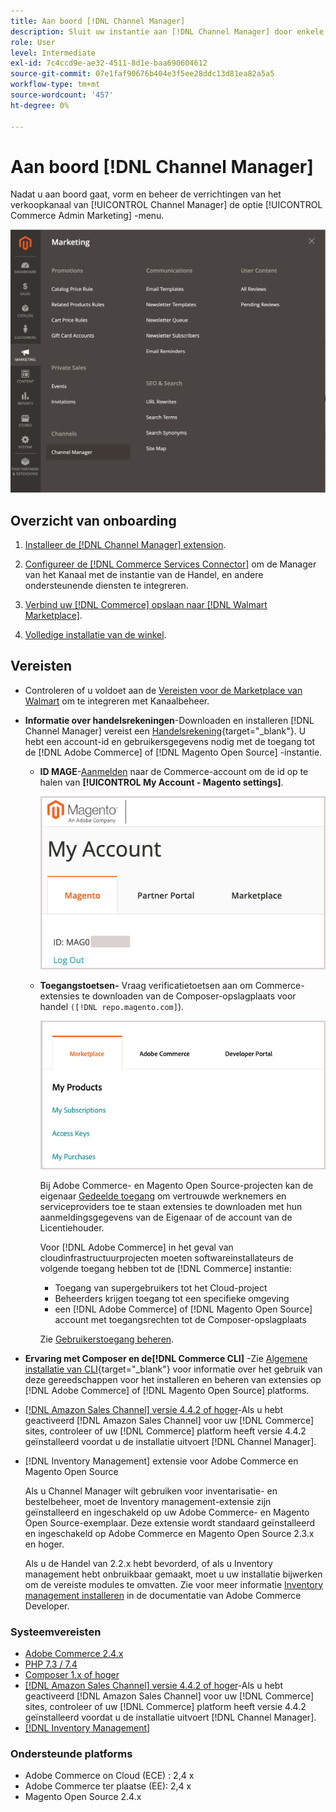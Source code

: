 ```yaml
---
title: Aan boord [!DNL Channel Manager]
description: Sluit uw instantie aan [!DNL Channel Manager] door enkele instapstappen te voltooien.
role: User
level: Intermediate
exl-id: 7c4ccd9e-ae32-4511-8d1e-baa690604612
source-git-commit: 07e1faf90676b404e3f5ee28ddc13d81ea82a5a5
workflow-type: tm+mt
source-wordcount: '457'
ht-degree: 0%

---
```



# Aan boord [!DNL Channel Manager]

Nadat u aan boord gaat, vorm en beheer de verrichtingen van het verkoopkanaal van [!UICONTROL Channel Manager] de optie [!UICONTROL Commerce Admin Marketing] -menu.

![[!DNL Channel Manager] optie in de beheerweergave](assets/channel-manager-admin-view.png)

## Overzicht van onboarding

1. [Installeer de [!DNL Channel Manager] extension](install.md).

1. [Configureer de [!DNL Commerce Services Connector]](connect.md) om de Manager van het Kanaal met de instantie van de Handel, en andere ondersteunende diensten te integreren.

1. [Verbind uw [!DNL Commerce] opslaan naar [!DNL Walmart Marketplace]](connect.md).

1. [Volledige installatie van de winkel](complete-store-setup.md).

## Vereisten

- Controleren of u voldoet aan de [Vereisten voor de Marketplace van Walmart](walmart-requirements.md) om te integreren met Kanaalbeheer.

- **Informatie over handelsrekeningen**-Downloaden en installeren [!DNL Channel Manager] vereist een [Handelsrekening](https://docs.magento.com/user-guide/magento/magento-account.html){target=&quot;_blank&quot;}. U hebt een account-id en gebruikersgegevens nodig met de toegang tot de [!DNL Adobe Commerce] of [!DNL Magento Open Source] -instantie.

   - **ID MAGE**-[Aanmelden](https://account.magento.com/customer/account/login/) naar de Commerce-account om de id op te halen van **[!UICONTROL My Account - Magento settings]**.

      ![[!DNL MAGEID] over de accountinstellingen voor de handel](assets/mageid-my-commerce-account.png)

   - **Toegangstoetsen-** Vraag verificatietoetsen aan om Commerce-extensies te downloaden van de Composer-opslagplaats voor handel `([!DNL repo.magento.com]`).

      ![[!UICONTROL Commerce Marketplace access keys]](assets/commerce-marketplace-access-keys.png)

      Bij Adobe Commerce- en Magento Open Source-projecten kan de eigenaar [Gedeelde toegang](https://docs.magento.com/user-guide/magento/magento-account-share.html) om vertrouwde werknemers en serviceproviders toe te staan extensies te downloaden met hun aanmeldingsgegevens van de Eigenaar of de account van de Licentiehouder.

      Voor [!DNL Adobe Commerce] in het geval van cloudinfrastructuurprojecten moeten softwareinstallateurs de volgende toegang hebben tot de [!DNL Commerce] instantie:

      - Toegang van supergebruikers tot het Cloud-project
      - Beheerders krijgen toegang tot een specifieke omgeving
      - een [!DNL Adobe Commerce] of [!DNL Magento Open Source] account met toegangsrechten tot de Composer-opslagplaats

      Zie [Gebruikerstoegang beheren](https://devdocs.magento.com/cloud/project/user-admin.html).


- **Ervaring met Composer en de[!DNL Commerce CLI]** -Zie [Algemene installatie van CLI](https://devdocs.magento.com/extensions/install/){target=&quot;_blank&quot;} voor informatie over het gebruik van deze gereedschappen voor het installeren en beheren van extensies op [!DNL Adobe Commerce] of [!DNL Magento Open Source] platforms.

- [[!DNL Amazon Sales Channel] versie 4.4.2 of hoger](https://experienceleague.adobe.com/docs/commerce-channels/amazon/release-notes.html)-Als u hebt geactiveerd [!DNL Amazon Sales Channel] voor uw [!DNL Commerce] sites, controleer of uw [!DNL Commerce] platform heeft versie 4.4.2 geïnstalleerd voordat u de installatie uitvoert [!DNL Channel Manager].

- [!DNL Inventory Management] extensie voor Adobe Commerce en Magento Open Source

   Als u Channel Manager wilt gebruiken voor inventarisatie- en bestelbeheer, moet de Inventory management-extensie zijn geïnstalleerd en ingeschakeld op uw Adobe Commerce- en Magento Open Source-exemplaar. Deze extensie wordt standaard geïnstalleerd en ingeschakeld op Adobe Commerce en Magento Open Source 2.3.x en hoger.

   Als u de Handel van 2.2.x hebt bevorderd, of als u Inventory management hebt onbruikbaar gemaakt, moet u uw installatie bijwerken om de vereiste modules te omvatten. Zie voor meer informatie [Inventory management installeren](https://devdocs.magento.com/extensions/inventory-management/) in de documentatie van Adobe Commerce Developer.

### Systeemvereisten

- [Adobe Commerce 2.4.x](https://devdocs.magento.com/release/released-versions.html)
- [PHP 7.3 / 7.4](https://devdocs.magento.com/guides/v2.4/install-gde/prereq/php-settings.html)
- [Composer 1.x of hoger](https://devdocs.magento.com/cloud/reference/cloud-composer.html)
- [[!DNL Amazon Sales Channel] versie 4.4.2 of hoger](https://experienceleague.adobe.com/docs/commerce-channels/amazon/release-notes.html)-Als u hebt geactiveerd [!DNL Amazon Sales Channel] voor uw [!DNL Commerce] sites, controleer of uw [!DNL Commerce] platform heeft versie 4.4.2 geïnstalleerd voordat u de installatie uitvoert [!DNL Channel Manager].
- [[!DNL Inventory Management]](https://devdocs.magento.com/extensions/inventory-management/)

### Ondersteunde platforms

- Adobe Commerce on Cloud (ECE) : 2,4 x
- Adobe Commerce ter plaatse (EE): 2,4 x
- Magento Open Source 2.4.x
